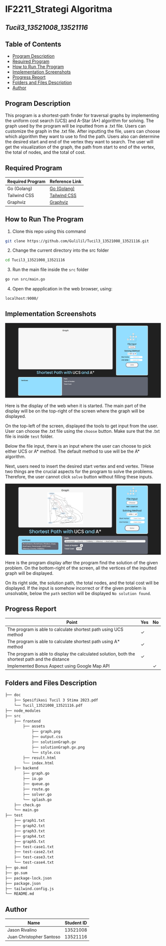 # IF2211_Strategi Algoritma

## *Tucil3_13521008_13521116*

## **Table of Contents**
* [Program Description](#program-description)
* [Required Program](#required-program)
* [How to Run The Program](#how-to-run-the-program)
* [Implementation Screenshots](#implementation-screenshots)
* [Progress Report](#progress-report)
* [Folders and Files Description](#folders-and-files-description)
* [Author](#author)

## **Program Description**
This program is a shortest-path finder for traversal graphs by implementing the uniform cost search (UCS) and A-Star (A*) algorithm for solving. The graph used by the program will be inputted from a .txt file. Users can customize the graph in the .txt file. After inputting the file, users can choose which algorithm they want to use to find the path. Users also can determine the desired start and end of the vertex they want to search. The user will get the visualization of the graph, the path from start to end of the vertex, the total of nodes, and the total of cost.

## **Required Program**
| Required Program | Reference Link|
|-------------------|-------------|
| Go (Golang)       | [Go (Golang)](https://go.dev/doc/install) |
| Tailwind CSS      | [Tailwind CSS](https://tailwindcss.com/docs/installation) |
| Graphviz          | [Graphviz](https://dominikbraun.io/blog/visualizing-graph-structures-using-go-and-graphviz/) |

## **How to Run The Program**
1. Clone this repo using this command

```sh
git clone https://github.com/Gulilil/Tucil3_13521008_13521116.git
```

2. Change the current directory into the src folder
```sh
cd Tucil3_13521008_13521116
```

3. Run the main file inside the `src` folder
```sh
go run src/main.go
```

4. Open the appplication in the web browser, using:
```
localhost:9000/
```


## **Implementation Screenshots**
<img src="assets/display.png">

Here is the display of the web when it is started. The main part of the display will be on the top-right of the screen where the graph will be displayed. 

On the top-left of the screen, displayed the tools to get input from the user. User can choose the .txt file using the `choose` button. Make sure that the .txt file is inside `test` folder. 

Below the file input, there is an input where the user can choose to pick either UCS or A* method. The default method to use will be the A* algorithm.

Next, users need to insert the desired start vertex and end vertex. THese two things are the crucial aspects for the program to solve the problems. Therefore, the user cannot click `solve` button without filling these inputs.

<img src="assets/solution.jpg">

Here is the program display after the program find the solution of the given problem. On the bottom-right of the screen, all the vertices of the inputted graph will be displayed. 

On its right side, the solution path, the total nodes, and the total cost will be displayed. If the input is somehow incorrect or if the given problem is unsolvable, below the `path` section will be displayed `No solution found`.

## **Progress Report**

| Point | Yes | No |
|-----|-----|------|
|The program is able to calculate shortest path using UCS method| &check; |    |
|The program is able to calculate shortest path using A* method | &check; |  |
|The program is able to display the calculated solution, both the shortest path and the distance| &check; |  |
| Implemented  Bonus Aspect using Google Map API |  | &check; |


## **Folders and Files Description**
```bash                             
├── doc
    ├── Spesifikasi Tucil 3 Stima 2023.pdf
    └── Tucil_13521008_13521116.pdf
├── node_modules
├── src
    ├── frontend
        ├── assets
            ├── graph.png
            ├── output.css
            ├── solutionGraph.gv
            ├── solutionGraph.gv.png
            └── style.css
        ├── result.html
        └── index.html
    ├── backend
        ├── graph.go
        ├── io.go
        ├── queue.go
        ├── route.go
        ├── solver.go
        └── splash.go
    ├── check.go
    └── main.go
├── test
    ├── graph1.txt
    ├── graph2.txt
    ├── graph3.txt
    ├── graph4.txt
    ├── graph5.txt
    ├── test-case1.txt
    ├── test-case2.txt
    ├── test-case3.txt
    └── test-case4.txt
├── go.mod
├── go.sum
├── package-lock.json
├── package.json
├── tailwind.config.js
└── README.md
```

## **Author**
| Name | Student ID |
|-------|------------|
| Jason Rivalino | 13521008 |
| Juan Christopher Santoso | 13521116|
